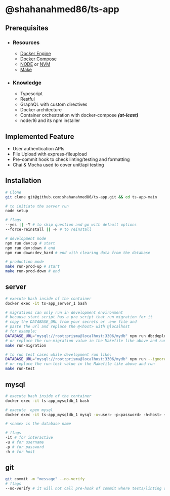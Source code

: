 # @shahanahmed86/ts-app

## Prerequisites

- ### Resources
  - [Docker Engine](https://get.docker.com/ 'https://get.docker.com/')
  - [Docker Compose](https://docs.docker.com/engine/install/ubuntu/ 'https://docs.docker.com/engine/install/ubuntu/')
  - [NODE](https://nodejs.org/en/ 'https://nodejs.org/en/') or [NVM](https://gist.github.com/shahanahmed86/77616c67e0397a7ed2db89a4a71801d0#node-version-managers-using-nvm 'https://gist.github.com/shahanahmed86/77616c67e0397a7ed2db89a4a71801d0#node-version-managers-using-nvm')
  - [Make](https://linuxhint.com/install-make-ubuntu/ 'https://linuxhint.com/install-make-ubuntu/')
- ### Knowledge
  - Typescript
  - Restful
  - GraphQL with custom directives
  - Docker architecture
  - Container orchestration with docker-compose **_(at-least)_**
  - node:16 and its npm installer

## Implemented Feature

- User authentication APIs
- File Upload with express-fileupload
- Pre-commit hook to check linting/testing and formatting
- Chai & Mocha used to cover unit/api testing

## Installation

```sh
# Clone
git clone git@github.com:shahanahmed86/ts-app.git && cd ts-app-main

# to initiate the server run
node setup

# flags
--yes || -Y # to skip question and go with default options
--force-reinstall || -F # to reinstall

# development mode
npm run dev:up # start
npm run dev:down # end
npm run down:dev_hard # end with clearing data from the database

# production mode
make run-prod-up # start
make run-prod-down # end
```

## server
```sh
# execute bash inside of the container
docker exec -it ts-app_server_1 bash

# migrations can only run in development environment
# because start script has a pre script that run migration for it
# copy the DATABASE_URL from your secrets or .env file and
# paste the url and replace the @<host> with @localhost
# for example:
DATABASE_URL="mysql://root:prisma@localhost:3306/mydb" npm run db:deploy
# or replace the run-migration value in the Makefile like above and run
make run-migration

# to run test cases while development run like:
DATABASE_URL="mysql://root:prisma@localhost:3306/mydb" npm run --ignore-scripts exec-tests
# or replace the run-test value in the Makefile like above and run
make run-test
```

## mysql

```sh
# execute bash inside of the container
docker exec -it ts-app_mysqldb_1 bash

# execute  open mysql
docker exec -it ts-app_mysqldb_1 mysql -u<user> -p<password> -h<host> <name>

# <name> is the database name

# flags
-it # for interactive
-u # for username
-p # for password
-h # for host
```

## git
```sh
git commit -m "message" --no-verify
# flags
--no-verify # it will not call pre-hook of commit where tests/linting will execute

```
